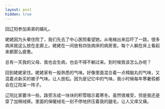 ```yaml
---
layout: post
hidden: true
---
```


回辽阳参加弟弟的婚礼。

姥姥因为头晕住院了，我们先去了中心医院看望她。从电梯出来后吓了一跳，很多病床就这么放在走廊上。姥姥在一间放有四张病床的病房里。每个人躺在床上看起来都那么疲惫。

总有一天我的父母、我也会生病，也会不得不躺过来。到时候我该怎么办呢？

回到姥姥家住。姥姥家有一股熟悉的气味。好像里面混合着一点樟脑丸的气味，又混着点新买的被子气味。让人放松。因为是记忆中的气味。我小时候每年寒暑假都会在辽阳呆一阵子。

辽阳比家要冷一些。路旁冻成一块块的积雪暗示着寒冬。虽然很难受，但是我还是穿了加棉绒裤。里面的保暖绒毛一刻不停地挤压着我的腿毛，让人又痒又痛。
